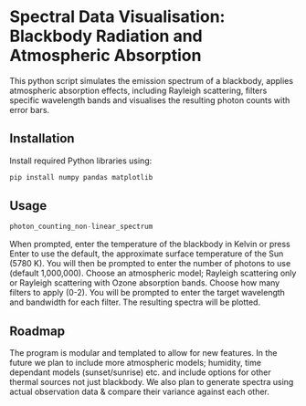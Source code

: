 # Spectral Data Visualisation: Blackbody Radiation and Atmospheric Absorption

This python script simulates the emission spectrum of a blackbody, applies atmospheric absorption effects, including Rayleigh scattering, filters specific wavelength bands and visualises the resulting photon counts with error bars. 

## Installation

Install required Python libraries using:

```bash
pip install numpy pandas matplotlib
```

## Usage

```python
photon_counting_non-linear_spectrum
```
When prompted, enter the temperature of the blackbody in Kelvin or press Enter to use the default, the approximate surface temperature of the Sun (5780 K). You will then be prompted to enter the number of photons to use (default 1,000,000). Choose an atmospheric model; Rayleigh scattering only or Rayleigh scattering with Ozone absorption bands. Choose how many filters to apply (0-2). You will be prompted to enter the target wavelength and bandwidth for each filter. The resulting spectra will be plotted.

## Roadmap
The program is modular and templated to allow for new features. In the future we plan to include more atmospheric models; humidity, time dependant models (sunset/sunrise) etc. and include options for other thermal sources not just blackbody. We also plan to generate spectra using actual observation data & compare their variance against each other.
